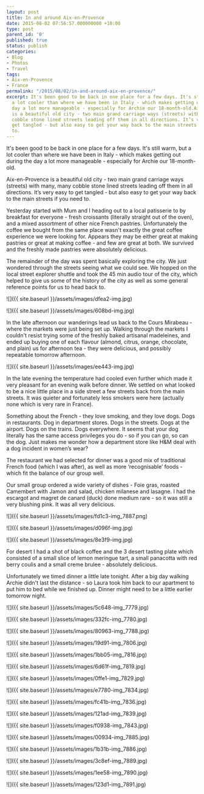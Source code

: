 ```yaml
---
layout: post
title: In and around Aix-en-Provence
date: 2015-08-02 07:56:57.000000000 +10:00
type: post
parent_id: '0'
published: true
status: publish
categories:
- Blog
- Photos
- Travel
tags:
- Aix-en-Provence
- France
permalink: "/2015/08/02/in-and-around-aix-en-provence/"
excerpt: It's been good to be back in one place for a few days. It's still warm, but
  a lot cooler than where we have been in Italy - which makes getting out during the
  day a lot more manageable - especially for Archie our 18-month-old.Aix-en-Provence
  is a beautiful old city - two main grand carriage ways (streets) with many, many
  cobble stone lined streets leading off them in all directions. It’s very easy to
  get tangled - but also easy to get your way back to the main streets if you need
  to.
---
```

It's been good to be back in one place for a few days. It's still warm, but a lot cooler than where we have been in Italy - which makes getting out during the day a lot more manageable - especially for Archie our 18-month-old.

Aix-en-Provence is a beautiful old city - two main grand carriage ways (streets) with many, many cobble stone lined streets leading off them in all directions. It’s very easy to get tangled - but also easy to get your way back to the main streets if you need to.

Yesterday started with Mum and I heading out to a local patisserie to by breakfast for everyone - fresh croissants (literally straight out of the oven), and a mixed assortment of other nice French pastries. Unfortunately the coffee we bought from the same place wasn't exactly the great coffee experience we were looking for. Appears they may be either great at making pastries or great at making coffee - and few are great at both. We survived and the freshly made pastries were absolutely delicious.

The remainder of the day was spent basically exploring the city. We just wondered through the streets seeing what we could see. We hopped on the local street explorer shuttle and took the 45 min audio tour of the city, which helped to give us some of the history of the city as well as some general reference points for us to head back to.

![]({{ site.baseurl }}/assets/images/dfea2-img.jpg)

![]({{ site.baseurl }}/assets/images/608bd-img.jpg)

In the late afternoon our wanderings lead us back to the Cours Mirabeau - where the markets were just being set up. Walking through the markets I couldn't resist trying some of the freshly baked artisanal madeleines, and ended up buying one of each flavour (almond, citrus, orange, chocolate, and plain) us for afternoon tea - they were delicious, and possibly repeatable tomorrow afternoon.

![]({{ site.baseurl }}/assets/images/ee443-img.jpg)

In the late evening the temperature had cooled even further which made it very pleasant for an evening walk before dinner. We settled on what looked to be a nice little place in a side street a few streets back from the main streets. It was quieter and fortunately less smokers were here (actually none which is very rare in France).

Something about the French - they love smoking, and they love dogs. Dogs in restaurants. Dog in department stores. Dogs in the streets. Dogs at the airport. Dogs on the trains. Dogs everywhere. It seems that your dog literally has the same access privileges you do - so if you can go, so can the dog. Just makes me wonder how a department store like H&M deal with a dog incident in women’s wear?

The restaurant we had selected for dinner was a good mix of traditional French food (which I was after), as well as more ‘recognisable’ foods - which fit the balance of our group well.

Our small group ordered a wide variety of dishes - Foie gras, roasted Camembert with Jamon and salad, chicken milanese and lasagne. I had the escargot and magret de canard (duck) done medium rare - so it was still a very blushing pink. It was all very delicious.

![]({{ site.baseurl }}/assets/images/fd1c3-img_7887.png)

![]({{ site.baseurl }}/assets/images/d096f-img.jpg)

![]({{ site.baseurl }}/assets/images/8e3f9-img.jpg)

For desert I had a shot of black coffee and the 3 desert tasting plate which consisted of a small slice of lemon meringue tart, a small panacotta with red berry coulis and a small creme brulee - absolutely delicious.

Unfortunately we timed dinner a little late tonight. After a big day walking Archie didn't last the distance - so Laura took him back to our apartment to put him to bed while we finished up. Dinner might need to be a little earlier tomorrow night.

![]({{ site.baseurl }}/assets/images/5c648-img_7779.jpg)

![]({{ site.baseurl }}/assets/images/332fc-img_7780.jpg)

![]({{ site.baseurl }}/assets/images/80963-img_7788.jpg)

![]({{ site.baseurl }}/assets/images/19d91-img_7806.jpg)

![]({{ site.baseurl }}/assets/images/1bb05-img_7816.jpg)

![]({{ site.baseurl }}/assets/images/6d61f-img_7819.jpg)

![]({{ site.baseurl }}/assets/images/0ffe1-img_7829.jpg)

![]({{ site.baseurl }}/assets/images/e7780-img_7834.jpg)

![]({{ site.baseurl }}/assets/images/fc41b-img_7836.jpg)

![]({{ site.baseurl }}/assets/images/121ad-img_7839.jpg)

![]({{ site.baseurl }}/assets/images/f0938-img_7843.jpg)

![]({{ site.baseurl }}/assets/images/00934-img_7885.jpg)

![]({{ site.baseurl }}/assets/images/1b31b-img_7886.jpg)

![]({{ site.baseurl }}/assets/images/3c8ef-img_7889.jpg)

![]({{ site.baseurl }}/assets/images/1ee58-img_7890.jpg)

![]({{ site.baseurl }}/assets/images/123d1-img_7891.jpg)

